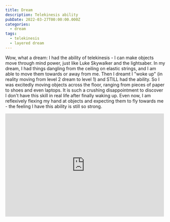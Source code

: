 ```yaml
---
title: Dream
description: Telekinesis ability
pubDate: 2022-03-27T00:00:00.000Z
categories:
  - dream
tags:
  - telekinesis
  - layered dream
---
```


Wow, what a dream: I had the ability of telekinesis - I can make objects move through mind power, just like Luke Skywalker and the lightsaber. In my dream, I had things dangling from the ceiling on elastic strings, and I am able to move them towards or away from me. Then I dreamt I "woke up" (in reality moving from level 2 dream to level 1) and STILL had the ability. So I was excitedly moving objects across the floor, ranging from pieces of paper to shoes and even laptops. It is such a crushing disappointment to discover I don't have this skill in real life after finally waking up. Even now, I am reflexively flexing my hand at objects and expecting them to fly towards me - the feeling I have this ability is still so strong.

<iframe src="https://www.facebook.com/plugins/post.php?href=https%3A%2F%2Fwww.facebook.com%2Fchris1.tham%2Fposts%2Fpfbid02PjwPVP4RenD7nnxJYs4cqft9JhcJ38hWdJ6XxZrrGxJSVQZdUVfiyHq1DJoNvRSWl&show_text=true&width=500" width="500" height="324" style="border:none;overflow:hidden" scrolling="no" frameborder="0" allowfullscreen="true" allow="autoplay; clipboard-write; encrypted-media; picture-in-picture; web-share"></iframe>
